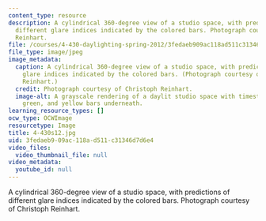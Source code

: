```yaml
---
content_type: resource
description: A cylindrical 360-degree view of a studio space, with predictions of
  different glare indices indicated by the colored bars. Photograph courtesy of Christoph
  Reinhart.
file: /courses/4-430-daylighting-spring-2012/3fedaeb909ac118ad511c31346d7d6e4_4-430s12.jpg
file_type: image/jpeg
image_metadata:
  caption: A cylindrical 360-degree view of a studio space, with predictions of different
    glare indices indicated by the colored bars. (Photograph courtesy of Christoph
    Reinhart.)
  credit: Photograph courtesy of Christoph Reinhart.
  image-alt: A grayscale rendering of a daylit studio space with timestamp and red,
    green, and yellow bars underneath.
learning_resource_types: []
ocw_type: OCWImage
resourcetype: Image
title: 4-430s12.jpg
uid: 3fedaeb9-09ac-118a-d511-c31346d7d6e4
video_files:
  video_thumbnail_file: null
video_metadata:
  youtube_id: null
---
```

A cylindrical 360-degree view of a studio space, with predictions of different glare indices indicated by the colored bars. Photograph courtesy of Christoph Reinhart.

